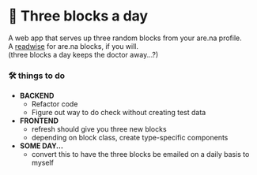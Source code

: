# 🍎 Three blocks a day
A web app that serves up three random blocks from your are.na profile.<br>
A [readwise](https://readwise.io/) for are.na blocks, if you will.<br>
(three blocks a day keeps the doctor away...?)

### 🛠 things to do
- <b>BACKEND</b>
  * Refactor code
  * Figure out way to do check without creating test data
- <b>FRONTEND</b>
  * refresh should give you three new blocks
  * depending on block class, create type-specific components
- <b>SOME DAY...</b>
  * convert this to have the three blocks be emailed on a daily basis to myself
